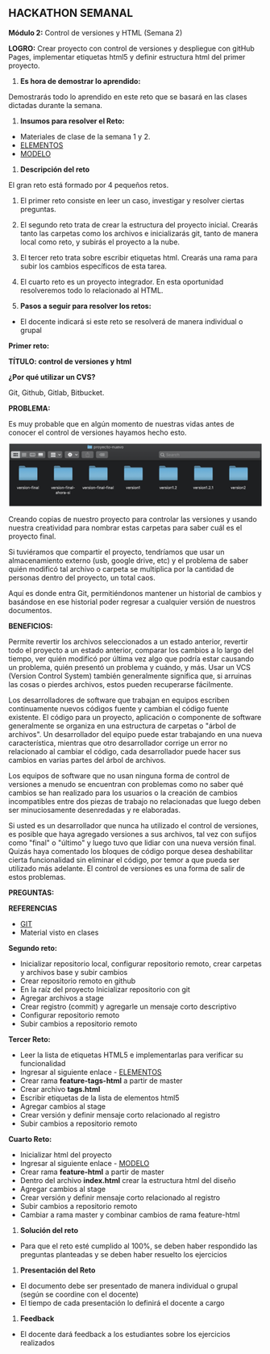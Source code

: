 ## **HACKATHON SEMANAL**

**Módulo 2:**  Control de versiones y HTML  (Semana 2)

**LOGRO:** Crear proyecto con control de versiones y despliegue con gitHub Pages, implementar etiquetas html5 y definir estructura html del primer proyecto.

1. **Es hora de demostrar lo aprendido:**

Demostrarás todo lo aprendido en este reto que se basará en las clases dictadas durante la semana.

1. **Insumos para resolver el Reto:**

- Materiales de clase de la semana 1 y 2.
- [ELEMENTOS](https://developer.mozilla.org/es/docs/Web/HTML/Element)
- [MODELO](https://www.figma.com/file/DmxA6mUgZJts6T8pJ01qww/Project-basic?node-id=0%3A1)

1. **Descripción del reto**

El gran reto está formado por 4 pequeños retos.

  1. El primer reto consiste en leer un caso, investigar y resolver ciertas preguntas.
  2. El segundo reto trata de crear la estructura del proyecto inicial. Crearás tanto las carpetas como los archivos e inicializarás git, tanto de manera local como reto, y subirás el proyecto a la nube.
  3. El tercer reto trata sobre escribir etiquetas html. Crearás una rama para subir los cambios específicos de esta tarea.
  4. El cuarto reto es un proyecto integrador. En esta oportunidad resolveremos todo lo relacionado al HTML.

1. **Pasos a seguir para resolver los retos:**

- El docente indicará si este reto se resolverá de manera individual o grupal

**Primer reto:**

**TÍTULO: control de versiones y html**

**¿Por qué utilizar un CVS?**

Git, Github, Gitlab, Bitbucket.

**PROBLEMA:**

Es muy probable que en algún momento de nuestras vidas antes de conocer el control de versiones hayamos hecho esto.

![Imagen](Imagen2.png)

Creando copias de nuestro proyecto para controlar las versiones y usando nuestra creatividad para nombrar estas carpetas para saber cuál es el proyecto final.

Si tuviéramos que compartir el proyecto, tendríamos que usar un almacenamiento externo (usb, google drive, etc) y el problema de saber quién modificó tal archivo o carpeta se multiplica por la cantidad de personas dentro del proyecto, un total caos.

Aquí es donde entra Git, permitiéndonos mantener un historial de cambios y basándose en ese historial poder regresar a cualquier versión de nuestros documentos.

**BENEFICIOS:**

Permite revertir los archivos seleccionados a un estado anterior, revertir todo el proyecto a un estado anterior, comparar los cambios a lo largo del tiempo, ver quién modificó por última vez algo que podría estar causando un problema, quién presentó un problema y cuándo, y más. Usar un VCS (Version Control System) también generalmente significa que, si arruinas las cosas o pierdes archivos, estos pueden recuperarse fácilmente.

Los desarrolladores de software que trabajan en equipos escriben continuamente nuevos códigos fuente y cambian el código fuente existente. El código para un proyecto, aplicación o componente de software generalmente se organiza en una estructura de carpetas o "árbol de archivos". Un desarrollador del equipo puede estar trabajando en una nueva característica, mientras que otro desarrollador corrige un error no relacionado al cambiar el código, cada desarrollador puede hacer sus cambios en varias partes del árbol de archivos.

Los equipos de software que no usan ninguna forma de control de versiones a menudo se encuentran con problemas como no saber qué cambios se han realizado para los usuarios o la creación de cambios incompatibles entre dos piezas de trabajo no relacionadas que luego deben ser minuciosamente desenredadas y re elaboradas.

Si usted es un desarrollador que nunca ha utilizado el control de versiones, es posible que haya agregado versiones a sus archivos, tal vez con sufijos como "final" o "último" y luego tuvo que lidiar con una nueva versión final. Quizás haya comentado los bloques de código porque desea deshabilitar cierta funcionalidad sin eliminar el código, por temor a que pueda ser utilizado más adelante. El control de versiones es una forma de salir de estos problemas.

**PREGUNTAS:**



**REFERENCIAS**

- [GIT](https://git-scm.com/book/en/v2/Getting-Started-About-Version-Control)
- Material visto en clases

**Segundo reto:**

- Inicializar repositorio local, configurar repositorio remoto, crear carpetas y archivos base y subir cambios
- Crear repositorio remoto en github
- En la raíz del proyecto Inicializar repositorio con git
- Agregar archivos a stage
- Crear registro (commit) y agregarle un mensaje corto descriptivo
- Configurar repositorio remoto
- Subir cambios a repositorio remoto

**Tercer Reto:**

- Leer la lista de etiquetas HTML5 e implementarlas para verificar su funcionalidad
- Ingresar al siguiente enlace - [ELEMENTOS](https://developer.mozilla.org/es/docs/Web/HTML/Element)
- Crear rama **feature-tags-html** a partir de master
- Crear archivo **tags.html**
- Escribir etiquetas de la lista de elementos html5
- Agregar cambios al stage
- Crear versión y definir mensaje corto relacionado al registro
- Subir cambios a repositorio remoto

**Cuarto Reto:**

- Inicializar html del proyecto
- Ingresar al siguiente enlace - [MODELO](https://www.figma.com/file/DmxA6mUgZJts6T8pJ01qww/Project-basic?node-id=0%3A1)
- Crear rama **feature-html** a partir de master
- Dentro del archivo **index.html** crear la estructura html del diseño
- Agregar cambios al stage
- Crear versión y definir mensaje corto relacionado al registro
- Subir cambios a repositorio remoto
- Cambiar a rama master y combinar cambios de rama feature-html

1. **Solución del reto**

- Para que el reto esté cumplido al 100%, se deben haber respondido las preguntas planteadas y se deben haber resuelto los ejercicios

1. **Presentación del Reto**

- El documento debe ser presentado de manera individual o grupal (según se coordine con el docente)
- El tiempo de cada presentación lo definirá el docente a cargo

1. **Feedback**

  - El docente dará feedback a los estudiantes sobre los ejercicios realizados
